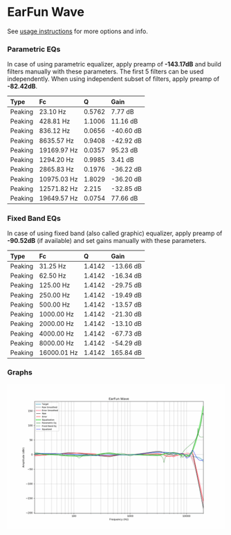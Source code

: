 # EarFun Wave
See [usage instructions](https://github.com/jaakkopasanen/AutoEq#usage) for more options and info.

### Parametric EQs
In case of using parametric equalizer, apply preamp of **-143.17dB** and build filters manually
with these parameters. The first 5 filters can be used independently.
When using independent subset of filters, apply preamp of **-82.42dB**.

| Type    | Fc          |      Q | Gain      |
|:--------|:------------|:-------|:----------|
| Peaking | 23.10 Hz    | 0.5762 | 7.77 dB   |
| Peaking | 428.81 Hz   | 1.1006 | 11.16 dB  |
| Peaking | 836.12 Hz   | 0.0656 | -40.60 dB |
| Peaking | 8635.57 Hz  | 0.9408 | -42.92 dB |
| Peaking | 19169.97 Hz | 0.0357 | 95.23 dB  |
| Peaking | 1294.20 Hz  | 0.9985 | 3.41 dB   |
| Peaking | 2865.83 Hz  | 0.1976 | -36.22 dB |
| Peaking | 10975.03 Hz | 1.8029 | -36.20 dB |
| Peaking | 12571.82 Hz | 2.215  | -32.85 dB |
| Peaking | 19649.57 Hz | 0.0754 | 77.66 dB  |

### Fixed Band EQs
In case of using fixed band (also called graphic) equalizer, apply preamp of **-90.52dB**
(if available) and set gains manually with these parameters.

| Type    | Fc          |      Q | Gain      |
|:--------|:------------|:-------|:----------|
| Peaking | 31.25 Hz    | 1.4142 | -13.66 dB |
| Peaking | 62.50 Hz    | 1.4142 | -16.34 dB |
| Peaking | 125.00 Hz   | 1.4142 | -29.75 dB |
| Peaking | 250.00 Hz   | 1.4142 | -19.49 dB |
| Peaking | 500.00 Hz   | 1.4142 | -13.57 dB |
| Peaking | 1000.00 Hz  | 1.4142 | -21.30 dB |
| Peaking | 2000.00 Hz  | 1.4142 | -13.10 dB |
| Peaking | 4000.00 Hz  | 1.4142 | -67.73 dB |
| Peaking | 8000.00 Hz  | 1.4142 | -54.29 dB |
| Peaking | 16000.01 Hz | 1.4142 | 165.84 dB |

### Graphs
![](./EarFun%20Wave.png)
